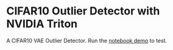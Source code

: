 # CIFAR10 Outlier Detector with NVIDIA Triton

A CIFAR10 VAE Outlier Detector. Run the [notebook demo](cifar10_outlier.ipynb) to test.

